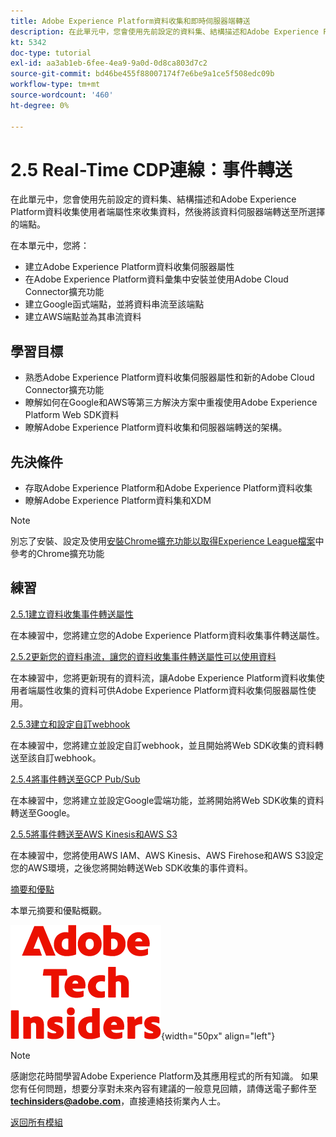 ```yaml
---
title: Adobe Experience Platform資料收集和即時伺服器端轉送
description: 在此單元中，您會使用先前設定的資料集、結構描述和Adobe Experience Platform資料收集伺服器屬性來收集資料，然後將該資料伺服器端轉送至所選擇的端點。
kt: 5342
doc-type: tutorial
exl-id: aa3ab1eb-6fee-4ea9-9a0d-0d8ca803d7c2
source-git-commit: bd46be455f88007174f7e6be9a1ce5f508edc09b
workflow-type: tm+mt
source-wordcount: '460'
ht-degree: 0%

---
```


# 2.5 Real-Time CDP連線：事件轉送

在此單元中，您會使用先前設定的資料集、結構描述和Adobe Experience Platform資料收集使用者端屬性來收集資料，然後將該資料伺服器端轉送至所選擇的端點。

在本單元中，您將：

- 建立Adobe Experience Platform資料收集伺服器屬性
- 在Adobe Experience Platform資料彙集中安裝並使用Adobe Cloud Connector擴充功能
- 建立Google函式端點，並將資料串流至該端點
- 建立AWS端點並為其串流資料

## 學習目標

- 熟悉Adobe Experience Platform資料收集伺服器屬性和新的Adobe Cloud Connector擴充功能
- 瞭解如何在Google和AWS等第三方解決方案中重複使用Adobe Experience Platform Web SDK資料
- 瞭解Adobe Experience Platform資料收集和伺服器端轉送的架構。

## 先決條件

- 存取Adobe Experience Platform和Adobe Experience Platform資料收集
- 瞭解Adobe Experience Platform資料集和XDM

>[!NOTE]
>
>別忘了安裝、設定及使用[安裝Chrome擴充功能以取得Experience League檔案](../../gettingstarted/gettingstarted/ex1.md)中參考的Chrome擴充功能

## 練習

[2.5.1建立資料收集事件轉送屬性](./ex1.md)

在本練習中，您將建立您的Adobe Experience Platform資料收集事件轉送屬性。

[2.5.2更新您的資料串流，讓您的資料收集事件轉送屬性可以使用資料](./ex2.md)

在本練習中，您將更新現有的資料流，讓Adobe Experience Platform資料收集使用者端屬性收集的資料可供Adobe Experience Platform資料收集伺服器屬性使用。

[2.5.3建立和設定自訂webhook](./ex3.md)

在本練習中，您將建立並設定自訂webhook，並且開始將Web SDK收集的資料轉送至該自訂webhook。

[2.5.4將事件轉送至GCP Pub/Sub](./ex4.md)

在本練習中，您將建立並設定Google雲端功能，並將開始將Web SDK收集的資料轉送至Google。

[2.5.5將事件轉送至AWS Kinesis和AWS S3](./ex5.md)

在本練習中，您將使用AWS IAM、AWS Kinesis、AWS Firehose和AWS S3設定您的AWS環境，之後您將開始轉送Web SDK收集的事件資料。

[摘要和優點](./summary.md)

本單元摘要和優點概觀。

![技術內部人士](./../../../assets/images/techinsiders.png){width="50px" align="left"}

>[!NOTE]
>
>感謝您花時間學習Adobe Experience Platform及其應用程式的所有知識。 如果您有任何問題，想要分享對未來內容有建議的一般意見回饋，請傳送電子郵件至&#x200B;**techinsiders@adobe.com**，直接連絡技術業內人士。

[返回所有模組](../../../overview.md)
